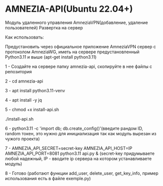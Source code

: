 # AMNEZIA-API(Ubuntu 22.04+)



Модуль удаленного управления AmneziaVPN(добавление, удаление пользователей) Развертка на сервер



Как использовать:


Предустановить через официальное приложение AmneziaVPN сервер с протоколом AmneziaWG, иметь на сервере предустановленный Python3.11 и выше (apt-get install python3.11)


1 - Создайте на сервере папку amnezia-api, скопируйте в нее файлы с репозитория


2 - cd amnezia-api

3 - apt install python3.11-venv

4 - apt install -y jq

5 - chmod +x install-api.sh

./install-api.sh

6 - python3.11 -c 'import db; db.create_config()'(введите рандом ID, random токен, это нужно для инициализация так как модуль вырезан из чужого проекта)

7 - AMNEZIA_API_SECRET=secret-key AMNEZIA_API_HOST=IP AMNEZIA_API_PORT=8081 python3.11 api.py & (secret-key придумываете любой надежный, IP - вводите ip сервера на котором устанавливаете модуль)

8 - Готово (работают функции add_user, delete_user, get_key_info, пример использования есть в файле exemple.py)

